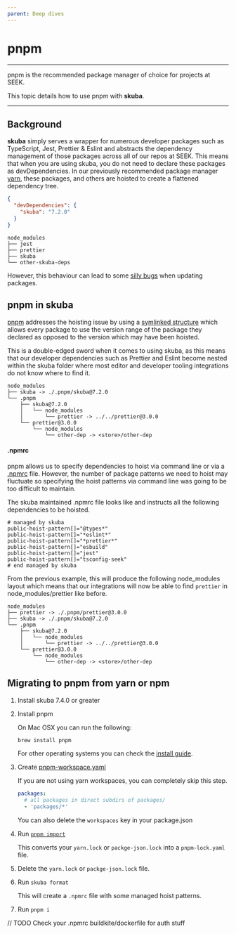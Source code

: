 ```yaml
---
parent: Deep dives
---
```


# pnpm

---

pnpm is the recommended package manager of choice for projects at SEEK.

This topic details how to use pnpm with **skuba**.

---

## Background

**skuba** simply serves a wrapper for numerous developer packages such as TypeScript, Jest, Prettier & Eslint and abstracts the dependency management of those packages across all of our repos at SEEK. This means that when you are using skuba, you do not need to declare these packages as devDependencies. In our previously recommended package manager [yarn], these packages, and others are hoisted to create a flattened dependency tree.

```json
{
  "devDependencies": {
    "skuba": "7.2.0"
  }
}
```

```
node_modules
├── jest
├── prettier
├── skuba
└── other-skuba-deps
```

However, this behaviour can lead to some [silly bugs] when updating packages.

## pnpm in skuba

[pnpm] addresses the hoisting issue by using a [symlinked structure] which allows every package to use the version range of the package they declared as opposed to the version which may have been hoisted.

This is a double-edged sword when it comes to using skuba, as this means that our developer dependencies such as Prettier and Eslint become nested within the skuba folder where most editor and developer tooling integrations do not know where to find it.

```
node_modules
├── skuba -> ./.pnpm/skuba@7.2.0
└── .pnpm
    ├── skuba@7.2.0
    │   └── node_modules
    │       └── prettier -> ../../prettier@3.0.0
    └── prettier@3.0.0
        └── node_modules
            └── other-dep -> <store>/other-dep
```

#### .npmrc

pnpm allows us to specify dependencies to hoist via command line or via a [.npmrc] file. However, the number of package patterns we need to hoist may fluctuate so specifying the hoist patterns via command line was going to be too difficult to maintain.

The skuba maintained .npmrc file looks like and instructs all the following dependencies to be hoisted.

```
# managed by skuba
public-hoist-pattern[]="@types*"
public-hoist-pattern[]="*eslint*"
public-hoist-pattern[]="*prettier*"
public-hoist-pattern[]="esbuild"
public-hoist-pattern[]="jest"
public-hoist-pattern[]="tsconfig-seek"
# end managed by skuba
```

From the previous example, this will produce the following node_modules layout which means that our integrations will now be able to find `prettier` in node_modules/prettier like before.

```
node_modules
├── prettier -> ./.pnpm/prettier@3.0.0
├── skuba -> ./.pnpm/skuba@7.2.0
└── .pnpm
    ├── skuba@7.2.0
    │   └── node_modules
    │       └── prettier -> ../../prettier@3.0.0
    └── prettier@3.0.0
        └── node_modules
            └── other-dep -> <store>/other-dep
```

## Migrating to pnpm from yarn or npm

1. Install skuba 7.4.0 or greater

2. Install pnpm

   On Mac OSX you can run the following:

   ```bash
   brew install pnpm
   ```

   For other operating systems you can check the [install guide].

3. Create [pnpm-workspace.yaml](https://pnpm.io/pnpm-workspace_yaml)

   If you are not using yarn workspaces, you can completely skip this step.

   ```yaml
   packages:
     # all packages in direct subdirs of packages/
     - 'packages/*'
   ```

   You can also delete the `workspaces` key in your package.json

4. Run [`pnpm import`]

   This converts your `yarn.lock` or `packge-json.lock` into a `pnpm-lock.yaml` file.

5. Delete the `yarn.lock` or `packge-json.lock` file.

6. Run `skuba format`

   This will create a `.npmrc` file with some managed hoist patterns.

7. Run `pnpm i`

// TODO Check your .npmrc buildkite/dockerfile for auth stuff

[.npmrc]: https://pnpm.io/npmrc
[install guide]: https://pnpm.io/installation
[pnpm]: https://pnpm.io/
[`pnpm import`]: https://pnpm.io/cli/import
[silly bugs]: https://www.kochan.io/nodejs/pnpms-strictness-helps-to-avoid-silly-bugs.html
[symlinked structure]: https://pnpm.io/symlinked-node-modules-structure
[yarn]: https://classic.yarnpkg.com/
